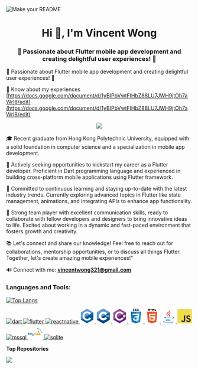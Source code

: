 
<img width="1834" alt="Make your README" src="https://github.com/wongkahim/wongkahim/assets/91853380/512b15d6-3994-4705-bee9-0556b4302b62">

<h1 align="center">Hi 👋, I'm Vincent Wong</h1>
<h3 align="center">🚀 Passionate about Flutter mobile app development and creating delightful user experiences! 📱</h3>

🚀 Passionate about Flutter mobile app development and creating delightful user experiences! 📱

📄 Know about my experiences [https://docs.google.com/document/d/1yBIPbVwtFlHbZ88LU7JWH9jtOh7aWrl8/edit](https://docs.google.com/document/d/1yBIPbVwtFlHbZ88LU7JWH9jtOh7aWrl8/edit)

<p align="center">
    <img src="https://github.com/wongkahim/wongkahim/assets/91853380/babf00f7-5dbb-4734-ba0e-173ec1f45581"/>
</p>

🎓 Recent graduate from Hong Kong Polytechnic University, equipped with a solid foundation in computer science and a specialization in mobile app development.

💼 Actively seeking opportunities to kickstart my career as a Flutter developer. Proficient in Dart programming language and experienced in building cross-platform mobile applications using Flutter framework.

🌟 Committed to continuous learning and staying up-to-date with the latest industry trends. Currently exploring advanced topics in Flutter like state management, animations, and integrating APIs to enhance app functionality.

🤝 Strong team player with excellent communication skills, ready to collaborate with fellow developers and designers to bring innovative ideas to life. Excited about working in a dynamic and fast-paced environment that fosters growth and creativity.

📚 Let's connect and share our knowledge! Feel free to reach out for collaborations, mentorship opportunities, or to discuss all things Flutter. Together, let's create amazing mobile experiences!"

🔊 Connect with me: **vincentwong321@gmail.com**
<p align="left">
</p>

<h3 align="left">Languages and Tools:</h3>

[![Top Langs](https://github-readme-stats.vercel.app/api/top-langs/?username=wongkahim)](https://github.com/anuraghazra/github-readme-stats)

<p align="left"> 
  <a href="https://dart.dev" target="_blank" rel="noreferrer"> <img src="https://www.vectorlogo.zone/logos/dartlang/dartlang-icon.svg" alt="dart" width="40" height="40"/> </a> 
  <a href="https://flutter.dev" target="_blank" rel="noreferrer"> <img src="https://www.vectorlogo.zone/logos/flutterio/flutterio-icon.svg" alt="flutter" width="40" height="40"/> </a>
  <a href="https://reactnative.dev/" target="_blank" rel="noreferrer"> <img src="https://reactnative.dev/img/header_logo.svg" alt="reactnative" width="40" height="40"/> </a> 
  <a href="https://www.cprogramming.com/" target="_blank" rel="noreferrer"> <img src="https://raw.githubusercontent.com/devicons/devicon/master/icons/c/c-original.svg" alt="c" width="40" height="40"/> </a> 
  <a href="https://www.w3schools.com/cpp/" target="_blank" rel="noreferrer"> <img src="https://raw.githubusercontent.com/devicons/devicon/master/icons/cplusplus/cplusplus-original.svg" alt="cplusplus" width="40" height="40"/> </a> 
  <a href="https://www.w3schools.com/cs/" target="_blank" rel="noreferrer"> <img src="https://raw.githubusercontent.com/devicons/devicon/master/icons/csharp/csharp-original.svg" alt="csharp" width="40" height="40"/> </a> 
  <a href="https://www.w3schools.com/css/" target="_blank" rel="noreferrer"> <img src="https://raw.githubusercontent.com/devicons/devicon/master/icons/css3/css3-original-wordmark.svg" alt="css3" width="40" height="40"/> </a> 
  <a href="https://www.w3.org/html/" target="_blank" rel="noreferrer"> <img src="https://raw.githubusercontent.com/devicons/devicon/master/icons/html5/html5-original-wordmark.svg" alt="html5" width="40" height="40"/> </a> 
  <a href="https://www.java.com" target="_blank" rel="noreferrer"> <img src="https://raw.githubusercontent.com/devicons/devicon/master/icons/java/java-original.svg" alt="java" width="40" height="40"/> </a> 
  <a href="https://developer.mozilla.org/en-US/docs/Web/JavaScript" target="_blank" rel="noreferrer"> <img src="https://raw.githubusercontent.com/devicons/devicon/master/icons/javascript/javascript-original.svg" alt="javascript" width="40" height="40"/</a>   <a href="https://www.microsoft.com/en-us/sql-server" target="_blank" rel="noreferrer"> <img src="https://www.svgrepo.com/show/303229/microsoft-sql-server-logo.svg" alt="mssql" width="40" height="40"/> </a> 
  <a href="https://www.mysql.com/" target="_blank" rel="noreferrer"> <img src="https://raw.githubusercontent.com/devicons/devicon/master/icons/mysql/mysql-original-wordmark.svg" alt="mysql" width="40" height="40"/> </a> 
  <a href="https://www.sqlite.org/" target="_blank" rel="noreferrer"> <img src="https://www.vectorlogo.zone/logos/sqlite/sqlite-icon.svg" alt="sqlite" width="40" height="40"/> </a> 
</p>

<b>Top Repositories</b>

<div width="100%" align="center"><a href="https://github.com/wongkahim/socialwall" align="left"><img align="left" width="45%" src="https://github-readme-stats.vercel.app/api/pin/?username=wongkahim&repo=socialwall&title_color=0891b2&text_color=ffffff&icon_color=0891b2&bg_color=1c1917&hide_border=true&locale=en" /></a></div><br /><br /><br /><br /><br /><br /><br />
